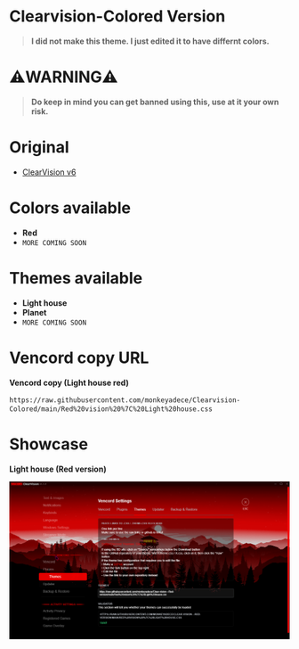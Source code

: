 # Clearvision-Colored Version
> **I did not make this theme. I just edited it to have differnt colors.**
# ⚠️WARNING⚠️
> **Do keep in mind you can get banned using this, use at it your own risk.**
# Original
- [ClearVision v6](https://github.com/ClearVision/ClearVision-v6)

# Colors available
- **Red**
- `MORE COMING SOON` 
# Themes available
- **Light house**
- **Planet**
- `MORE COMING SOON`
# Vencord copy URL
**Vencord copy (Light house red)**

    https://raw.githubusercontent.com/monkeyadece/Clearvision-Colored/main/Red%20vision%20%7C%20Light%20house.css
# Showcase
**Light house (Red version)**

<p align="center">
<img src="/showcase/lighthouse_showcase.png">

